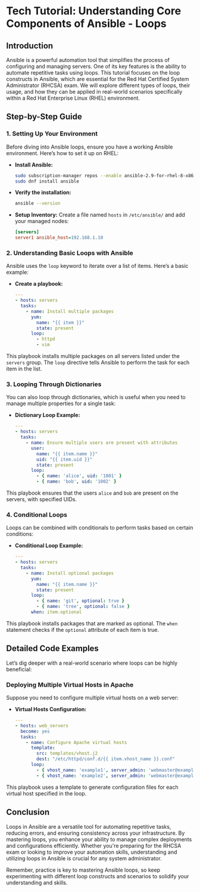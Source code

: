 # Tech Tutorial: Understanding Core Components of Ansible - Loops

## Introduction

Ansible is a powerful automation tool that simplifies the process of configuring and managing servers. One of its key features is the ability to automate repetitive tasks using loops. This tutorial focuses on the loop constructs in Ansible, which are essential for the Red Hat Certified System Administrator (RHCSA) exam. We will explore different types of loops, their usage, and how they can be applied in real-world scenarios specifically within a Red Hat Enterprise Linux (RHEL) environment.

## Step-by-Step Guide

### 1. Setting Up Your Environment

Before diving into Ansible loops, ensure you have a working Ansible environment. Here’s how to set it up on RHEL:

- **Install Ansible:**
  ```bash
  sudo subscription-manager repos --enable ansible-2.9-for-rhel-8-x86_64-rpms
  sudo dnf install ansible
  ```

- **Verify the installation:**
  ```bash
  ansible --version
  ```

- **Setup Inventory:**
  Create a file named `hosts` in `/etc/ansible/` and add your managed nodes:
  ```ini
  [servers]
  server1 ansible_host=192.168.1.10
  ```

### 2. Understanding Basic Loops with Ansible

Ansible uses the `loop` keyword to iterate over a list of items. Here’s a basic example:

- **Create a playbook:**
  ```yaml
  ---
  - hosts: servers
    tasks:
      - name: Install multiple packages
        yum:
          name: "{{ item }}"
          state: present
        loop:
          - httpd
          - vim
  ```

This playbook installs multiple packages on all servers listed under the `servers` group. The `loop` directive tells Ansible to perform the task for each item in the list.

### 3. Looping Through Dictionaries

You can also loop through dictionaries, which is useful when you need to manage multiple properties for a single task:

- **Dictionary Loop Example:**
  ```yaml
  ---
  - hosts: servers
    tasks:
      - name: Ensure multiple users are present with attributes
        user:
          name: "{{ item.name }}"
          uid: "{{ item.uid }}"
          state: present
        loop:
          - { name: 'alice', uid: '1001' }
          - { name: 'bob', uid: '1002' }
  ```

This playbook ensures that the users `alice` and `bob` are present on the servers, with specified UIDs.

### 4. Conditional Loops

Loops can be combined with conditionals to perform tasks based on certain conditions:

- **Conditional Loop Example:**
  ```yaml
  ---
  - hosts: servers
    tasks:
      - name: Install optional packages
        yum:
          name: "{{ item.name }}"
          state: present
        loop:
          - { name: 'git', optional: true }
          - { name: 'tree', optional: false }
        when: item.optional
  ```

This playbook installs packages that are marked as optional. The `when` statement checks if the `optional` attribute of each item is true.

## Detailed Code Examples

Let’s dig deeper with a real-world scenario where loops can be highly beneficial:

### Deploying Multiple Virtual Hosts in Apache

Suppose you need to configure multiple virtual hosts on a web server:

- **Virtual Hosts Configuration:**
  ```yaml
  ---
  - hosts: web_servers
    become: yes
    tasks:
      - name: Configure Apache virtual hosts
        template:
          src: templates/vhost.j2
          dest: "/etc/httpd/conf.d/{{ item.vhost_name }}.conf"
        loop:
          - { vhost_name: 'example1', server_admin: 'webmaster@example1.com', server_name: 'example1.com' }
          - { vhost_name: 'example2', server_admin: 'webmaster@example2.com', server_name: 'example2.com' }
  ```

This playbook uses a template to generate configuration files for each virtual host specified in the loop.

## Conclusion

Loops in Ansible are a versatile tool for automating repetitive tasks, reducing errors, and ensuring consistency across your infrastructure. By mastering loops, you enhance your ability to manage complex deployments and configurations efficiently. Whether you're preparing for the RHCSA exam or looking to improve your automation skills, understanding and utilizing loops in Ansible is crucial for any system administrator.

Remember, practice is key to mastering Ansible loops, so keep experimenting with different loop constructs and scenarios to solidify your understanding and skills.